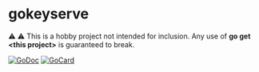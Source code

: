 # gokeyserve

:warning: :warning: This is a hobby project not intended for inclusion. Any use of <b>go get &lt;this project></b> is guaranteed to break.

[![GoDoc][1]][2]
[![GoCard][3]][4]

[1]: https://godoc.org/github.com/mlctrez/gokeyserve?status.svg
[2]: https://godoc.org/github.com/mlctrez/gokeyserve
[3]: https://goreportcard.com/badge/github.com/mlctrez/gokeyserve
[4]: https://goreportcard.com/report/github.com/mlctrez/gokeyserve

